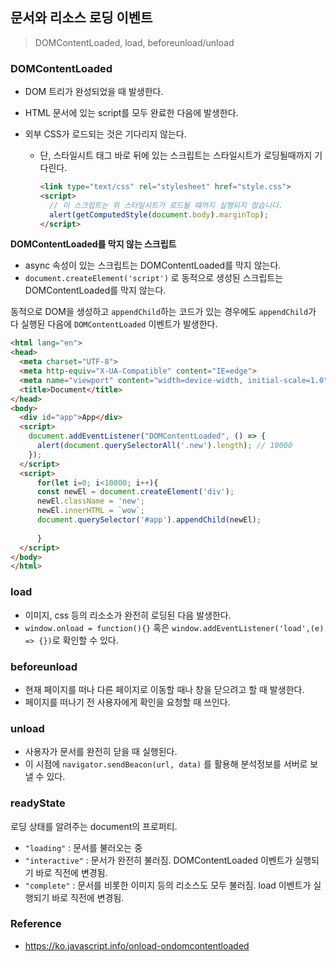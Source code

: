 ## 문서와 리소스 로딩 이벤트

> DOMContentLoaded, load, beforeunload/unload



### DOMContentLoaded

* DOM 트리가 완성되었을 때 발생한다.

* HTML 문서에 있는 script를 모두 완료한 다음에 발생한다.

* 외부 CSS가 로드되는 것은 기다리지 않는다.

  * 단, 스타일시트 태그 바로 뒤에 있는 스크립트는 스타일시트가 로딩될때까지 기다린다.

    ```html
    <link type="text/css" rel="stylesheet" href="style.css">
    <script>
      // 이 스크립트는 위 스타일시트가 로드될 때까지 실행되지 않습니다.
      alert(getComputedStyle(document.body).marginTop);
    </script>
    ```

    

**DOMContentLoaded를 막지 않는 스크립트**

* async 속성이 있는 스크립트는 DOMContentLoaded를 막지 않는다.
* ``document.createElement('script')`` 로 동적으로 생성된 스크립트는 DOMContentLoaded를 막지 않는다.

동적으로 DOM을 생성하고 ``appendChild``하는 코드가 있는 경우에도 ``appendChild``가 다 실행된 다음에 ``DOMContentLoaded`` 이벤트가 발생한다.

```html
<html lang="en">
<head>
  <meta charset="UTF-8">
  <meta http-equiv="X-UA-Compatible" content="IE=edge">
  <meta name="viewport" content="width=device-width, initial-scale=1.0">
  <title>Document</title>
</head>
<body>
  <div id="app">App</div>
  <script>
    document.addEventListener("DOMContentLoaded", () => {
      alert(document.querySelectorAll('.new').length); // 10000
    });
  </script>
  <script>
      for(let i=0; i<10000; i++){
      const newEl = document.createElement('div');
      newEl.className = 'new';
      newEl.innerHTML = `wow`;
      document.querySelector('#app').appendChild(newEl);
    
      }
  </script>
</body>
</html>
```



### load

* 이미지, css 등의 리소소가 완전히 로딩된 다음 발생한다.
* ``window.onload = function(){}`` 혹은 ``window.addEventListener('load',(e) => {})``로 확인할 수 있다.



### beforeunload

* 현재 페이지를 떠나 다른 페이지로 이동할 때나 창을 닫으려고 할 때 발생한다.
* 페이지를 떠나기 전 사용자에게 확인을 요청할 때 쓰인다.



### unload

* 사용자가 문서를 완전히 닫을 때 실행된다.
* 이 시점에 ``navigator.sendBeacon(url, data)`` 를 활용해 분석정보를 서버로 보낼 수 있다.



### readyState

로딩 상태를 알려주는 document의 프로퍼티.

* ``"loading"`` : 문서를 불러오는 중
* ``"interactive"`` : 문서가 완전히 불러짐. DOMContentLoaded 이벤트가 실행되기 바로 직전에 변경됨.
* ``"complete"`` : 문서를 비롯한 이미지 등의 리소스도 모두 불러짐. load 이벤트가 실행되기 바로 직전에 변경됨.


### Reference
* https://ko.javascript.info/onload-ondomcontentloaded